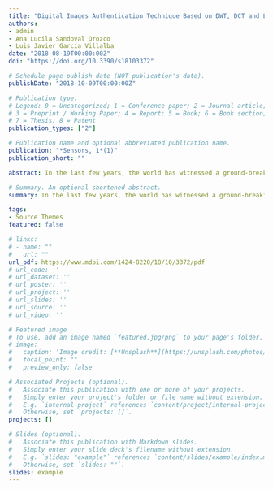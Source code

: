 ```yaml
---
title: "Digital Images Authentication Technique Based on DWT, DCT and Local Binary Patterns"
authors:
- admin
- Ana Lucila Sandoval Orozco
- Luis Javier García Villalba
date: "2018-08-19T00:00:00Z"
doi: "https://doi.org/10.3390/s18103372"

# Schedule page publish date (NOT publication's date).
publishDate: "2018-10-09T00:00:00Z"

# Publication type.
# Legend: 0 = Uncategorized; 1 = Conference paper; 2 = Journal article;
# 3 = Preprint / Working Paper; 4 = Report; 5 = Book; 6 = Book section;
# 7 = Thesis; 8 = Patent
publication_types: ["2"]

# Publication name and optional abbreviated publication name.
publication: "*Sensors, 1*(1)"
publication_short: ""

abstract: In the last few years, the world has witnessed a ground-breaking growth in the use of digital images and their applications in the modern society. In addition, image editing applications have downplayed the modification of digital photos and this compromises the authenticity and veracity of a digital image. These applications allow for tampering the content of the image without leaving visible traces. In addition to this, the easiness of distributing information through the Internet has caused society to accept everything it sees as true without questioning its integrity. This paper proposes a digital image authentication technique that combines the analysis of local texture patterns with the discrete wavelet transform and the discrete cosine transform to extract features from each of the blocks of an image. Subsequently, it uses a vector support machine to create a model that allows verification of the authenticity of the image. Experiments were performed with falsified images from public databases widely used in the literature that demonstrate the efficiency of the proposed method.

# Summary. An optional shortened abstract.
summary: In the last few years, the world has witnessed a ground-breaking growth in the use of digital images and their applications in the modern society. In addition, image editing applications have downplayed the modification of digital photos and this compromises the authenticity and veracity of a digital image. These applications allow for tampering the content of the image without leaving visible traces. In addition to this, the easiness of distributing information through the Internet has caused society to accept everything it sees as true without questioning its integrity. This paper proposes a digital image authentication technique that combines the analysis of local texture patterns with the discrete wavelet transform and the discrete cosine transform to extract features from each of the blocks of an image. Subsequently, it uses a vector support machine to create a model that allows verification of the authenticity of the image. Experiments were performed with falsified images from public databases widely used in the literature that demonstrate the efficiency of the proposed method.

tags:
- Source Themes
featured: false

# links:
# - name: ""
#   url: ""
url_pdf: https://www.mdpi.com/1424-8220/18/10/3372/pdf
# url_code: ''
# url_dataset: ''
# url_poster: ''
# url_project: ''
# url_slides: ''
# url_source: ''
# url_video: ''

# Featured image
# To use, add an image named `featured.jpg/png` to your page's folder. 
# image:
#   caption: 'Image credit: [**Unsplash**](https://unsplash.com/photos/jdD8gXaTZsc)'
#   focal_point: ""
#   preview_only: false

# Associated Projects (optional).
#   Associate this publication with one or more of your projects.
#   Simply enter your project's folder or file name without extension.
#   E.g. `internal-project` references `content/project/internal-project/index.md`.
#   Otherwise, set `projects: []`.
projects: []

# Slides (optional).
#   Associate this publication with Markdown slides.
#   Simply enter your slide deck's filename without extension.
#   E.g. `slides: "example"` references `content/slides/example/index.md`.
#   Otherwise, set `slides: ""`.
slides: example
---
```




